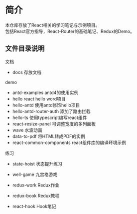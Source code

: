# 简介
本仓库存放了React相关的学习笔记与示例项目。  
包括React官方指导，React-Router的基础笔记、Redux的Demo。

## 文件目录说明
文档  
- docs 存放文档

demo 
- antd-examples antd4的使用实例
- hello react   hello word项目
- hello-antd    使用antd修饰hello项目
- hello-antd-router-auth    添加了路由拦截
- hello-ts    使用typescript编写react组件
- react-resize-panel        可调整宽度的多列面板  
- wave          水波动画
- data-to-pdf   将HTML转成PDF的实例
- react-common-components react组件库的编译环境示例


练习
- state-hoist 状态提升练习
- well-game 九宫格游戏

- redux-work Redux作业
- redux-book Redux教程
- react-hook Hook笔记




